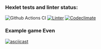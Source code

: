### Hexlet tests and linter status:
![Github Actions CI](https://github.com/AlexeiAK/java-project-lvl1/actions/workflows/main.yml/badge.svg)
[![Linter](https://github.com/AlexeiAK/java-project-lvl1/workflows/hexlet-check/badge.svg)](https://github.com/AlexeiAK/java-project-lvl1/actions)
[![Codeclimate](https://api.codeclimate.com/v1/badges/a99a88d28ad37a79dbf6/maintainability)](https://codeclimate.com/github/AlexeiAK/java-project-lvl1/maintainability)

### Example game Even
[![asciicast](https://asciinema.org/a/444530.svg)](https://asciinema.org/a/444530)


